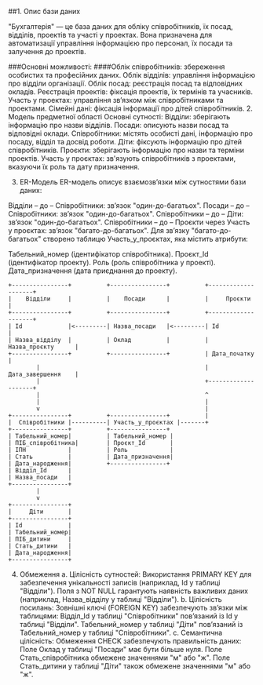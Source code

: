 ##1. Опис бази даних

"Бухгалтерія" — це база даних для обліку співробітників, їх посад, відділів, проектів та участі у проектах. Вона призначена для автоматизації управління інформацією про персонал, їх посади та залучення до проектів.

###Основні можливості:
####Облік співробітників: збереження особистих та професійних даних.
Облік відділів: управління інформацією про відділи організації.
Облік посад: реєстрація посад та відповідних окладів.
Реєстрація проектів: фіксація проектів, їх термінів та учасників.
Участь у проектах: управління зв’язком між співробітниками та проектами.
Сімейні дані: фіксація інформації про дітей співробітників.
2. Модель предметної області
Основні сутності:
Відділи: зберігають інформацію про назви відділів.
Посади: описують назви посад та відповідні оклади.
Співробітники: містять особисті дані, інформацію про посаду, відділ та досвід роботи.
Діти: фіксують інформацію про дітей співробітників.
Проєкти: зберігають інформацію про назви та терміни проектів.
Участь у проєктах: зв'язують співробітників з проектами, вказуючи їх роль та дату призначення.

3. ER-Модель
   ER-модель описує взаємозв’язки між сутностями бази даних:

Відділи – до – Співробітники: зв’язок "один-до-багатьох".
Посади – до – Співробітники: зв’язок "один-до-багатьох".
Співробітники – до – Діти: зв’язок "один-до-багатьох".
Співробітники – до – Проєкти через Участь у проєктах: зв’язок "багато-до-багатьох".
Для зв’язку "багато-до-багатьох" створено таблицю Участь_у_проєктах, яка містить атрибути:

Табельний_номер (ідентифікатор співробітника).
Проєкт_Id (ідентифікатор проекту).
Роль (роль співробітника у проекті).
Дата_призначення (дата приєднання до проекту).

```plaintext
+----------------+          +----------------+          +--------------------+
|    Відділи     |          |    Посади      |          |     Проєкти        |
+----------------+          +----------------+          +--------------------+
| Id             |<---------| Назва_посади   |<---------| Id                 |
| Назва_відділу  |          | Оклад          |          | Назва_проєкту      |
+----------------+          +----------------+          | Дата_початку       |
        |                                               | Дата_завершення    |
        |                                               +--------------------+
        |                                               ^
        |                                               |
        v                                               |
+----------------+          +----------------+          |
|  Співробітники |----------| Участь_у_проєктах |-------+
+----------------+          +----------------+         
| Табельний_номер|          | Табельний_номер |         
| ПІБ_співробітника|        | Проєкт_Id       |         
| ІПН            |          | Роль            |         
| Стать          |          | Дата_призначення|         
| Дата_народження|          +----------------+         
| Відділ_Id      |                                      
| Назва_посади   |                                      
+----------------+                                      
        |                                              
        v                                              
+----------------+                                      
|     Діти       |                                      
+----------------+                                      
| Id             |                                      
| Табельний_номер|                                      
| ПІБ_дитини     |                                      
| Стать_дитини   |                                      
| Дата_народження|                                      
+----------------+                                      
```
4. Обмеження
a. Цілісність сутностей:
Використання PRIMARY KEY для забезпечення унікальності записів (наприклад, Id у таблиці "Відділи").
Поля з NOT NULL гарантують наявність важливих даних (наприклад, Назва_відділу у таблиці "Відділи").
b. Цілісність посилань:
Зовнішні ключі (FOREIGN KEY) забезпечують зв’язки між таблицями:
Відділ_Id у таблиці "Співробітники" пов’язаний із Id у таблиці "Відділи".
Табельний_номер у таблиці "Діти" пов’язаний із Табельний_номер у таблиці "Співробітники".
c. Семантична цілісність:
Обмеження CHECK забезпечують правильність даних:
Поле Оклад у таблиці "Посади" має бути більше нуля.
Поле Стать_співробітника обмежене значеннями "м" або "ж".
Поле Стать_дитини у таблиці "Діти" також обмежене значеннями "м" або "ж".
